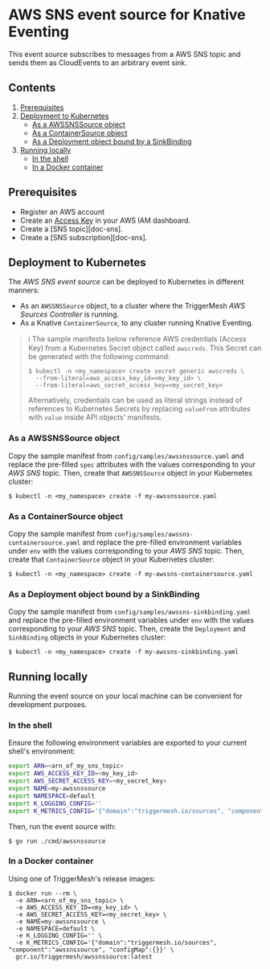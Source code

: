 # AWS SNS event source for Knative Eventing

This event source subscribes to messages from a AWS SNS topic and sends them as CloudEvents to an arbitrary event sink.

<!--
This source expects external-dns of some flavor (https://github.com/kubernetes-sigs/external-dns) to be installed in the
k8s cluster. If you look at the deployment.yaml file, you'll see that a service is created that has a hostname
annotation. This hostname must be of the form `sns.$TOPIC_NAME.$CHANNEL_NAME.$NAMESPACE.$DOMAIN`. Domain can be anything
you like. I used a subdomain in my personal env `sources.rsmitty.cloud`. These same vars are passed into the SNS
deployment as env variables.

Upon starting, a background task is launched before running the webserver. This background task attempts to subscribe to
the SNS topic mentioned. It will wait until the hostname above resolves in DNS before attempting to do so. Once
subscription has occurred, events are pushed like other sources.
-->

## Contents

1. [Prerequisites](#prerequisites)
1. [Deployment to Kubernetes](#deployment-to-kubernetes)
   * [As a AWSSNSSource object](#as-a-awssnssource-object)
   * [As a ContainerSource object](#as-a-containersource-object)
   * [As a Deployment object bound by a SinkBinding](#as-a-deployment-object-bound-by-a-sinkbinding)
1. [Running locally](#running-locally)
   * [In the shell](#in-the-shell)
   * [In a Docker container](#in-a-docker-container)

## Prerequisites

* Register an AWS account
* Create an [Access Key][doc-accesskey] in your AWS IAM dashboard.
* Create a [SNS topic][doc-sns].
* Create a [SNS subscription][doc-sns].

## Deployment to Kubernetes

The _AWS SNS event source_ can be deployed to Kubernetes in different manners:

* As an `AWSSNSSource` object, to a cluster where the TriggerMesh _AWS Sources Controller_ is running.
* As a Knative `ContainerSource`, to any cluster running Knative Eventing.

> :information_source: The sample manifests below reference AWS credentials (Access Key) from a Kubernetes Secret object
> called `awscreds`. This Secret can be generated with the following command:
>
> ```console
> $ kubectl -n <my_namespace> create secret generic awscreds \
>   --from-literal=aws_access_key_id=<my_key_id> \
>   --from-literal=aws_secret_access_key=<my_secret_key>
> ```
>
> Alternatively, credentials can be used as literal strings instead of references to Kubernetes Secrets by replacing
> `valueFrom` attributes with `value` inside API objects' manifests.

### As a AWSSNSSource object

Copy the sample manifest from `config/samples/awssnssource.yaml` and replace the pre-filled `spec` attributes with the
values corresponding to your _AWS SNS_ topic. Then, create that `AWSSNSSource` object in your Kubernetes cluster:

```console
$ kubectl -n <my_namespace> create -f my-awssnssource.yaml
```

### As a ContainerSource object

Copy the sample manifest from `config/samples/awssns-containersource.yaml` and replace the pre-filled environment
variables under `env` with the values corresponding to your _AWS SNS_ topic. Then, create that `ContainerSource` object
in your Kubernetes cluster:

```console
$ kubectl -n <my_namespace> create -f my-awssns-containersource.yaml
```

### As a Deployment object bound by a SinkBinding

Copy the sample manifest from `config/samples/awssns-sinkbinding.yaml` and replace the pre-filled environment variables
under `env` with the values corresponding to your _AWS SNS_ topic. Then, create the `Deployment` and `SinkBinding`
objects in your Kubernetes cluster:

```console
$ kubectl -n <my_namespace> create -f my-awssns-sinkbinding.yaml
```

## Running locally

Running the event source on your local machine can be convenient for development purposes.

### In the shell

Ensure the following environment variables are exported to your current shell's environment:

```sh
export ARN=<arn_of_my_sns_topic>
export AWS_ACCESS_KEY_ID=<my_key_id>
export AWS_SECRET_ACCESS_KEY=<my_secret_key>
export NAME=my-awssnssource
export NAMESPACE=default
export K_LOGGING_CONFIG=''
export K_METRICS_CONFIG='{"domain":"triggermesh.io/sources", "component":"awssnssource", "configMap":{}}'
```

Then, run the event source with:

```console
$ go run ./cmd/awssnssource
```

### In a Docker container

Using one of TriggerMesh's release images:

```console
$ docker run --rm \
  -e ARN=<arn_of_my_sns_topic> \
  -e AWS_ACCESS_KEY_ID=<my_key_id> \
  -e AWS_SECRET_ACCESS_KEY=<my_secret_key> \
  -e NAME=my-awssnssource \
  -e NAMESPACE=default \
  -e K_LOGGING_CONFIG='' \
  -e K_METRICS_CONFIG='{"domain":"triggermesh.io/sources", "component":"awssnssource", "configMap":{}}' \
  gcr.io/triggermesh/awssnssource:latest
```

[doc-accesskey]: https://docs.aws.amazon.com/general/latest/gr/aws-sec-cred-types.html#access-keys-and-secret-access-keys
[doc-sns-topic]: https://docs.aws.amazon.com/sns/latest/dg/sns-getting-started.html
